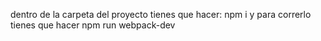 dentro de la carpeta del proyecto tienes que hacer: npm i
y para correrlo tienes que hacer npm run webpack-dev